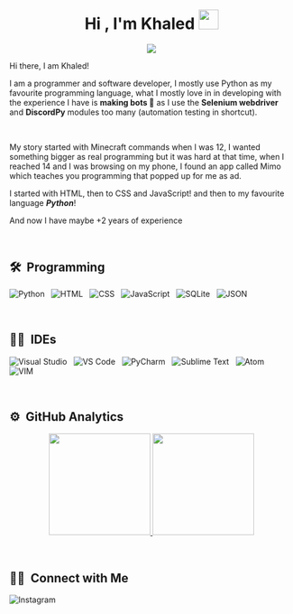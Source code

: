<h1 align="center">Hi , I'm Khaled <img src="https://media.giphy.com/media/TEnXkcsHrP4YedChhA/giphy.gif" width="35"></h1>
<p align="center">
  <a href="https://github.com/DenverCoder1/readme-typing-svg"><img src="https://readme-typing-svg.herokuapp.com?lines=Software+Developer;Python%20Expert;Algorithms%20|%20OOP%20;Always%20learning%20new%20things&center=true&width=500&height=50"></a>
</p>

Hi there, I am Khaled!<br>

I am a programmer and software developer, I mostly use Python as my favourite programming language, what I mostly love in in developing with the experience I have is **making bots 🤖** as I use the **Selenium webdriver** and **DiscordPy** modules too many (automation testing in shortcut).

<br>

My story started with Minecraft commands when I was 12, I wanted something bigger as real programming but it was hard at that time, when I reached 14 and I was browsing on my phone, I found an app called Mimo which teaches you programming that popped up for me as ad.

I started with HTML, then to CSS and JavaScript! and then to my favourite language **_Python_**!

And now I have maybe +2 years of experience

<br>

## 🛠 &nbsp;Programming

![Python](https://img.shields.io/badge/Python-3.11-brightgreen?style=for-the-badge&logo=python)
&nbsp;
![HTML](https://img.shields.io/badge/-HTML-000000?style=for-the-badge&logo=html5)
&nbsp;
![CSS](https://img.shields.io/badge/-CSS3-264de4?style=for-the-badge&logo=css3)
&nbsp;
![JavaScript](https://img.shields.io/badge/-JavaScript-323330?style=for-the-badge&logo=javascript)
&nbsp;
![SQLite](https://img.shields.io/badge/-SQLite3-grey?style=for-the-badge&logo=sqlite)
&nbsp;
![JSON](https://img.shields.io/badge/-JSON-grey?style=for-the-badge&logo=json)

<br>

## 👨‍💻 &nbsp;IDEs

![Visual Studio](https://img.shields.io/badge/-Visual%20Studio-5C2D91?style=for-the-badge&logo=visualstudio)
&nbsp;
![VS Code](https://img.shields.io/badge/-VS%20Code-007ACC?style=for-the-badge&logo=visualstudiocode)
&nbsp;
![PyCharm](https://img.shields.io/badge/-PyCharm-000000?style=for-the-badge&logo=pycharm)
&nbsp;
![Sublime Text](https://img.shields.io/badge/-Sublime-grey?style=for-the-badge&logo=sublimetext)
&nbsp;
![Atom](https://img.shields.io/badge/-Atom-66595C?style=for-the-badge&logo=atom)
&nbsp;
![VIM](https://img.shields.io/badge/-VIM-019733?style=for-the-badge&logo=vim)

<br>

## ⚙️ &nbsp;GitHub Analytics

<p align="center">
<a href="https://github.com/Kh4lidMD">
  <img height="180em" src="https://github-readme-stats-eight-theta.vercel.app/api?username=Kh4lidMD&show_icons=true&theme=algolia&include_all_commits=true&count_private=true"/>
  <img height="180em" src="https://github-readme-stats-eight-theta.vercel.app/api/top-langs/?username=Kh4lidMD&layout=compact&langs_count=8&theme=algolia&include_all_commits=true&count_private=true"/>
</a>
</p>

<br>

## 🤝🏻 &nbsp;Connect with Me

![Instagram](https://img.shields.io/badge/Instagram-KHXQL-white?style=for-the-badge&logo=instagram&link=http://www.instagram.com/khxql/)
